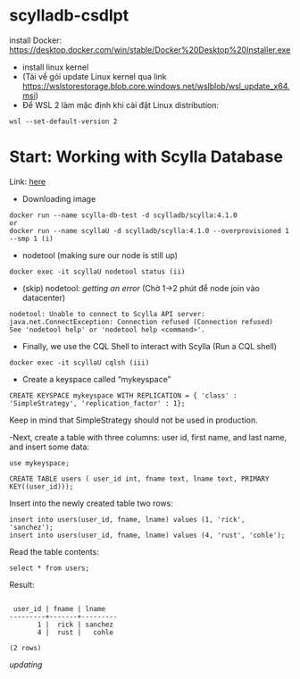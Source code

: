 # scylladb-csdlpt
install Docker: https://desktop.docker.com/win/stable/Docker%20Desktop%20Installer.exe
- install linux kernel
- (Tải về gói update Linux kernel qua link https://wslstorestorage.blob.core.windows.net/wslblob/wsl_update_x64.msi)
- Để WSL 2 làm mặc định khi cài đặt Linux distribution:
```
wsl --set-default-version 2
```
# Start: Working with Scylla Database
Link: [here](https://dev.to/j_a_o_v_c_t_r/working-with-scylla-database-3al9)
- Downloading image
```
docker run --name scylla-db-test -d scylladb/scylla:4.1.0
or
docker run --name scyllaU -d scylladb/scylla:4.1.0 --overprovisioned 1 --smp 1 (i)
```
- nodetool (making sure our node is  still up)
```
docker exec -it scyllaU nodetool status (ii)
```
- (skip) nodetool: *getting an error* (Chờ 1->2 phút để node join vào datacenter)
```
nodetool: Unable to connect to Scylla API server: java.net.ConnectException: Connection refused (Connection refused)
See 'nodetool help' or 'nodetool help <command>'.
```
- Finally, we use the CQL Shell to interact with Scylla (Run a CQL shell)
```
docker exec -it scyllaU cqlsh (iii)
```
- Create a keyspace called “mykeyspace”
```
CREATE KEYSPACE mykeyspace WITH REPLICATION = { 'class' : 'SimpleStrategy', 'replication_factor' : 1};
```
Keep in mind that SimpleStrategy should not be used in production.

-Next, create a table with three columns: user id, first name, and last name, and insert some data:
```
use mykeyspace; 
```
```
CREATE TABLE users ( user_id int, fname text, lname text, PRIMARY KEY((user_id))); 
```
Insert into the newly created table two rows:
```
insert into users(user_id, fname, lname) values (1, 'rick', 'sanchez'); 
insert into users(user_id, fname, lname) values (4, 'rust', 'cohle'); 
```
Read the table contents:
```
select * from users;
```
Result:
```

 user_id | fname | lname
---------+-------+---------
       1 |  rick | sanchez
       4 |  rust |   cohle

(2 rows)
```
*updating*






